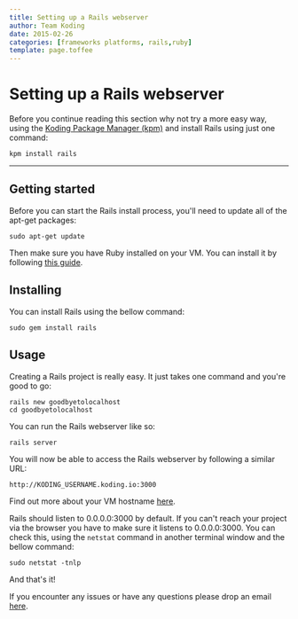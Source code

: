 ```yaml
---
title: Setting up a Rails webserver
author: Team Koding
date: 2015-02-26
categories: [frameworks platforms, rails,ruby]
template: page.toffee
---
```


# Setting up a Rails webserver

Before you continue reading this section why not try a more easy way, using the [Koding Package Manager (kpm)](http://learn.koding.com/guides/getting-started-kpm/) and install Rails using just one command:

```
kpm install rails
```

***

## Getting started

Before you can start the Rails install process, you'll need to update all of the apt-get packages:

```
sudo apt-get update
```

Then make sure you have Ruby installed on your VM. You can install it by following [this guide](http://learn.koding.com/guides/getting-started-ruby/).

## Installing

You can install Rails using the bellow command:

```
sudo gem install rails
```

## Usage

Creating a Rails project is really easy. It just takes one command and you're good to go:

```
rails new goodbyetolocalhost
cd goodbyetolocalhost
```

You can run the Rails webserver like so:

```
rails server
```

You will now be able to access the Rails webserver by following a similar URL:

```
http://KODING_USERNAME.koding.io:3000
```

Find out more about your VM hostname [here](http://learn.koding.com/faq/vm-hostname/).

Rails should listen to 0.0.0.0:3000 by default. If you can't reach your project via the browser you have to make sure it listens to 0.0.0.0:3000. You can check this, using the `netstat` command in another terminal window and the bellow command:

```
sudo netstat -tnlp
```

And that's it!

If you encounter any issues or have any questions please drop an email [here](mailto:support@koding.com).
